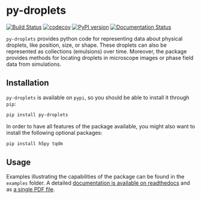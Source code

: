 # py-droplets

[![Build Status](https://travis-ci.org/zwicker-group/py-droplets.svg?branch=master)](https://travis-ci.org/zwicker-group/py-droplets)
[![codecov](https://codecov.io/gh/zwicker-group/py-droplets/branch/master/graph/badge.svg)](https://codecov.io/gh/zwicker-group/py-droplets)
[![PyPI version](https://badge.fury.io/py/py-droplets.svg)](https://badge.fury.io/py/py-droplets)
[![Documentation Status](https://readthedocs.org/projects/py-droplets/badge/?version=latest)](https://py-droplets.readthedocs.io/en/latest/?badge=latest)

`py-droplets` provides python code for representing data about physical
droplets, like position, size, or shape.
These droplets can also be represented as collections (emulsions) over time.
Moreover, the package provides methods for locating droplets in microscope
images or phase field data from simulations.


Installation
------------

`py-droplets` is available on `pypi`, so you should be able to install it
through `pip`:

```bash
pip install py-droplets
```

In order to have all features of the package available, you might also want to 
install the following optional packages:

```bash
pip install h5py tqdm
```


Usage
-----

Examples illustrating the capabilities of the package can be found in the
 `examples` folder.
A detailed [documentation is available on readthedocs](https://py-droplets.readthedocs.io/)
and as [a single PDF file](https://py-droplets.readthedocs.io/_/downloads/en/latest/pdf/).

